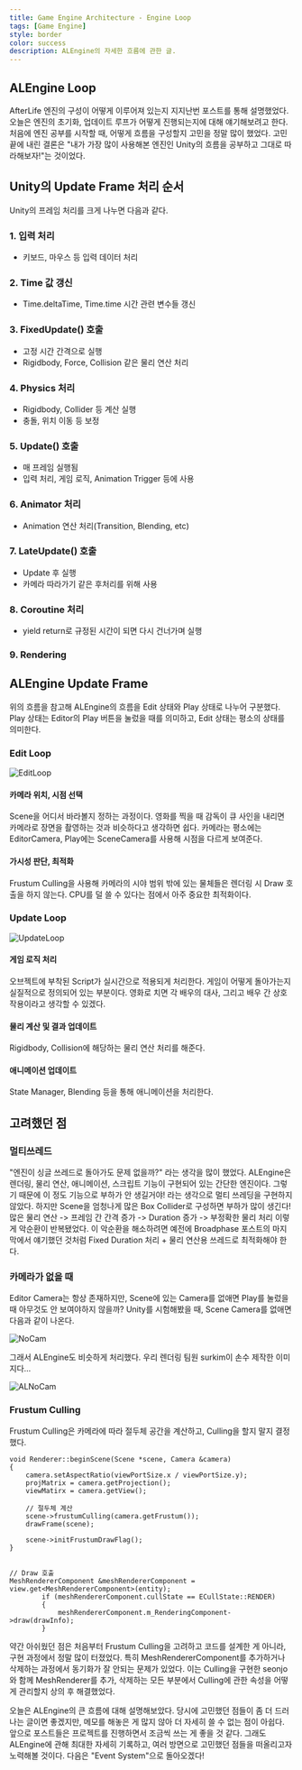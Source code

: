 ```yaml
---
title: Game Engine Architecture - Engine Loop
tags: [Game Engine]
style: border
color: success
description: ALEngine의 자세한 흐름에 관한 글.
---
```


## ALEngine Loop
AfterLife 엔진의 구성이 어떻게 이루어져 있는지 지지난번 포스트를 통해 설명했었다. 오늘은 엔진의 초기화, 업데이트 루프가 어떻게 진행되는지에 대해 얘기해보려고 한다. 처음에 엔진 공부를 시작할 때, 어떻게 흐름을 구성할지 고민을 정말 많이 했었다. 고민 끝에 내린 결론은 "내가 가장 많이 사용해본 엔진인 Unity의 흐름을 공부하고 그대로 따라해보자!"는 것이었다. 

## Unity의 Update Frame 처리 순서
Unity의 프레임 처리를 크게 나누면 다음과 같다. 
### 1. 입력 처리
- 키보드, 마우스 등 입력 데이터 처리
### 2. Time 값 갱신
- Time.deltaTime, Time.time 시간 관련 변수들 갱신
### 3. FixedUpdate() 호출
- 고정 시간 간격으로 실행
- Rigidbody, Force, Collision 같은 물리 연산 처리
### 4. Physics 처리
- Rigidbody, Collider 등 계산 실행
- 충돌, 위치 이동 등 보정
### 5. Update() 호출
- 매 프레임 실행됨
- 입력 처리, 게임 로직, Animation Trigger 등에 사용
### 6. Animator 처리
- Animation 연산 처리(Transition, Blending, etc)
### 7. LateUpdate() 호출
- Update 후 실행
- 카메라 따라가기 같은 후처리를 위해 사용
### 8. Coroutine 처리
- yield return로 규정된 시간이 되면 다시 건너가며 실행
### 9. Rendering

## ALEngine Update Frame
위의 흐름을 참고해 ALEngine의 흐름을 Edit 상태와 Play 상태로 나누어 구분했다. Play 상태는 Editor의 Play 버튼을 눌렀을 때를 의미하고, Edit 상태는 평소의 상태를 의미한다.


### Edit Loop
![EditLoop](/assets/OnUpdateEdit.png)

#### 카메라 위치, 시점 선택
Scene을 어디서 바라볼지 정하는 과정이다. 영화를 찍을 때 감독이 큐 사인을 내리면 카메라로 장면을 촬영하는 것과 비슷하다고 생각하면 쉽다. 카메라는 평소에는 EditorCamera, Play에는 SceneCamera를 사용해 시점을 다르게 보여준다.

#### 가시성 판단, 최적화
Frustum Culling을 사용해 카메라의 시야 범위 밖에 있는 물체들은 렌더링 시 Draw 호출을 하지 않는다. CPU를 덜 쓸 수 있다는 점에서 아주 중요한 최적화이다. 


### Update Loop
![UpdateLoop](/assets/OnUpdatePlay.png)

#### 게임 로직 처리
오브젝트에 부착된 Script가 실시간으로 적용되게 처리한다. 게임이 어떻게 돌아가는지 실질적으로 정의되어 있는 부분이다. 영화로 치면 각 배우의 대사, 그리고 배우 간 상호작용이라고 생각할 수 있겠다. 

#### 물리 계산 및 결과 업데이트
Rigidbody, Collision에 해당하는 물리 연산 처리를 해준다.

#### 애니메이션 업데이트
State Manager, Blending 등을 통해 애니메이션을 처리한다.

## 고려했던 점

### 멀티쓰레드
"엔진이 싱글 쓰레드로 돌아가도 문제 없을까?" 라는 생각을 많이 했었다. ALEngine은 렌더링, 물리 연산, 애니메이션, 스크립트 기능이 구현되어 있는 간단한 엔진이다. 그렇기 때문에 이 정도 기능으로 부하가 안 생길거야! 라는 생각으로 멀티 쓰레딩을 구현하지 않았다. 하지만 Scene을 엄청나게 많은 Box Collider로 구성하면 부하가 많이 생긴다! 많은 물리 연산 -> 프레임 간 간격 증가 -> Duration 증가 -> 부정확한 물리 처리 이렇게 악순환이 반복됐었다. 이 악순환을 해소하려면 예전에 Broadphase 포스트의 마지막에서 얘기했던 것처럼 Fixed Duration 처리 + 물리 연산용 쓰레드로 최적화해야 한다.

### 카메라가 없을 때
Editor Camera는 항상 존재하지만, Scene에 있는 Camera를 없애면 Play를 눌렀을 때 아무것도 안 보여야하지 않을까? Unity를 시험해봤을 때, Scene Camera를 없애면 다음과 같이 나온다.

![NoCam](https://europe1.discourse-cdn.com/unity/original/3X/4/c/4c094899eed4fded2a651c1e50a00089b607ec2e.png)

그래서 ALEngine도 비슷하게 처리했다. 우리 렌더링 팀원 surkim이 손수 제작한 이미지다...

![ALNoCam](/assets/nocam.png)

### Frustum Culling
Frustum Culling은 카메라에 따라 절두체 공간을 계산하고, Culling을 할지 말지 결정했다.

```
void Renderer::beginScene(Scene *scene, Camera &camera)
{
	camera.setAspectRatio(viewPortSize.x / viewPortSize.y);
	projMatrix = camera.getProjection();
	viewMatirx = camera.getView();

    // 절두체 계산
	scene->frustumCulling(camera.getFrustum());
	drawFrame(scene);

	scene->initFrustumDrawFlag();
}


// Draw 호출
MeshRendererComponent &meshRendererComponent = view.get<MeshRendererComponent>(entity);
		if (meshRendererComponent.cullState == ECullState::RENDER)
		{
			meshRendererComponent.m_RenderingComponent->draw(drawInfo);
		}

```

약간 아쉬웠던 점은 처음부터 Frustum Culling을 고려하고 코드를 설계한 게 아니라, 구현 과정에서 정말 많이 터졌었다. 특히 MeshRendererComponent를 추가하거나 삭제하는 과정에서 동기화가 잘 안되는 문제가 있었다. 이는 Culling을 구현한 seonjo와 함께 MeshRenderer를 추가, 삭제하는 모든 부분에서 Culling에 관한 속성을 어떻게 관리할지 상의 후 해결했었다. 

오늘은 ALEngine의 큰 흐름에 대해 설명해보았다. 당시에 고민했던 점들이 좀 더 드러나는 글이면 좋겠지만, 메모를 해놓은 게 많지 않아 더 자세히 쓸 수 없는 점이 아쉽다. 앞으로 포스트들은 프로젝트를 진행하면서 조금씩 쓰는 게 좋을 것 같다. 그래도 ALEngine에 관해 최대한 자세히 기록하고, 여러 방면으로 고민했던 점들을 떠올리고자 노력해볼 것이다. 다음은 "Event System"으로 돌아오겠다!